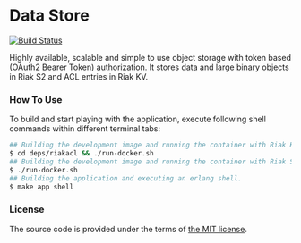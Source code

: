 # Data Store

[![Build Status][travis-img]][travis]

Highly available, scalable and simple to use object storage
with token based (OAuth2 Bearer Token) authorization.
It stores data and large binary objects in Riak S2 and ACL entries in Riak KV.


### How To Use

To build and start playing with the application,
execute following shell commands within different terminal tabs:

```bash
## Building the development image and running the container with Riak KV (ACL) within it.
$ cd deps/riakacl && ./run-docker.sh
## Building the development image and running the container with Riak S2 (Data) within it.
$ ./run-docker.sh
## Building the application and executing an erlang shell.
$ make app shell
```



### License

The source code is provided under the terms of [the MIT license][license].

[license]:http://www.opensource.org/licenses/MIT
[travis]:https://travis-ci.org/manifest/datastore?branch=master
[travis-img]:https://secure.travis-ci.org/manifest/datastore.png?branch=master
